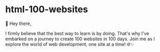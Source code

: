 # html-100-websites

👋 Hey there, 

I firmly believe that the best way to learn is by doing. That's why I've embarked on a journey to create 100 websites in 100 days. Join me as I explore the world of web development, one site at a time! 🌐✨
